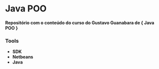 # Java POO

#### Repositório com o conteúdo do curso do Gustavo Guanabara de  **{ Java POO }**

### Tools

- **SDK**
- **Netbeans**
- **Java**
